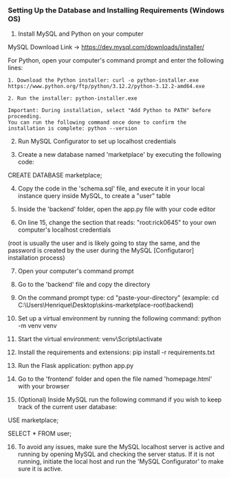 ### Setting Up the Database and Installing Requirements (Windows OS)
1. Install MySQL and Python on your computer

MySQL Download Link -> https://dev.mysql.com/downloads/installer/

For Python, open your computer's command prompt and enter the following lines:

	1. Download the Python installer: curl -o python-installer.exe https://www.python.org/ftp/python/3.12.2/python-3.12.2-amd64.exe

	2. Run the installer: python-installer.exe 

	Important: During installation, select "Add Python to PATH" before proceeding.
	You can run the following command once done to confirm the installation is complete: python --version

	

2. Run MySQL Configurator to set up localhost credentials

3. Create a new database named 'marketplace' by executing the following code:

CREATE DATABASE marketplace;


4. Copy the code in the 'schema.sql' file, and execute it in your local instance query inside MySQL, to create a "user" table

5. Inside the 'backend' folder, open the app.py file with your code editor

6. On line 15, change the section that reads: "root:rick0645" to your own computer's localhost credentials 

(root is usually the user and is likely going to stay the same, and the password is created by the user during the MySQL [Configutaror] installation process)

7. Open your computer's command prompt

8. Go to the 'backend' file and copy the directory

9. On the command prompt type: cd "paste-your-directory" (example: cd C:\Users\Henrique\Desktop\skins-marketplace-root\backend)

10. Set up a virtual environment by running the following command: python -m venv venv

11. Start the virtual environment: venv\Scripts\activate

12. Install the requirements and extensions: pip install -r requirements.txt

13. Run the Flask application: python app.py

14. Go to the 'frontend' folder and open the file named 'homepage.html' with your browser

15. (Optional) Inside MySQL run the following command if you wish to keep track of the current user database:

USE marketplace;

SELECT * FROM user;

16. To avoid any issues, make sure the MySQL localhost server is active and running by opening MySQL and checking the server status. If it is not running, initiate the local host and run the 'MySQL Configurator' to make sure it is active.

